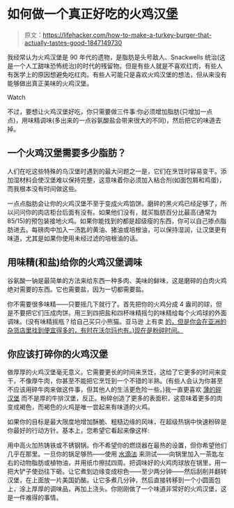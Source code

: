 # 如何做一个真正好吃的火鸡汉堡

> 原文：<https://lifehacker.com/how-to-make-a-turkey-burger-that-actually-tastes-good-1847149730>

我经常认为火鸡汉堡是 90 年代的遗物，是脂肪是头号敌人、Snackwells 统治(这是一个人工甜味恐怖统治)的时代的残留物。但是有些人就是不喜欢红肉，有些人有医学上的原因想避免吃红肉。有些人可能只是喜欢火鸡汉堡的想法，但从来没有能够做出真正美味的火鸡汉堡。

Watch

不过，要想让火鸡汉堡好吃，你只需要做三件事:你必须增加脂肪(只增加一点点)，用味精调味(多出来的一点谷氨酸盐会带来很大的不同)，然后把它的味道去掉。

## 一个火鸡汉堡需要多少脂肪？

人们在吃这些特殊的鸟汉堡时遇到的最大问题之一是，它们在烹饪时容易变干。添加湿材料会使汉堡难以保持完整，这意味着你必须加入粘合剂(如面包屑和鸡蛋)，而我根本没有时间做这些。

一点点脂肪会让你的火鸡汉堡不至于变成火鸡馅饼。磨碎的黑火鸡已经足够了，所以问问你的肉店柜台后面有没有。如果他们没有，就买脂肪百分比最高(通常为 85/15)的预包装接地火鸡。如果你能找到的都是超级瘦的东西，你可以自己掺点脂肪进去。每磅肉中加入一汤匙的黄油、猪油或培根油，可以保持湿润，让汉堡更有味道，尤其是如果你使用未经过滤的培根油的话。

## 用味精(和盐)给你的火鸡汉堡调味

谷氨酸一钠是最简单的方法来给东西一种多肉、美味的鲜味，这是磨碎的白肉火鸡绝对需要的东西。它也需要盐，因为一切都需要盐。

你不需要很多味精——只要摇几下就行了。首先把你的火鸡分成 4 盎司的球，但是不要把它们压成肉饼。用三到四把盐和四杯味精摇匀的味精给每个火鸡球的外面调味。(没有味精摇瓶？给自己买只小熊猫。亚马逊 上有卖 [的，但是你会在亚洲的杂货店里找到便宜得多的，有时在沃尔玛也有。)现在是粉碎时间。](https://www.amazon.com/Ajinomoto-Ajipanda-bottle-70g/dp/B014Y85TYA?asc_campaign=InlineText&asc_refurl=https://lifehacker.com/how-to-make-a-turkey-burger-that-actually-tastes-good-1847149730&asc_source=&tag=kinjalifehackerlink-20)

## 你应该打碎你的火鸡汉堡

做厚厚的火鸡汉堡毫无意义。它需要更长的时间来烹饪，这给了它更多的时间来变干，不像厚牛肉，你甚至不能把它烹饪到一个不错的半熟。(有些人会认为你甚至不应该用碎牛肉来做这件事，但其他人的生活更危险一些。)我一直更喜欢 [薄的碎汉堡](https://lifehacker.com/thin-burgers-are-better-than-thick-ones-1827807997) 而不是厚的牛排汉堡，反正。粉碎创造了更多的表面积，这意味着更多的肉变成褐色，而褐色的火鸡是唯一尝起来有味道的火鸡。

如果你的目标是最大限度地增加酥脆、粗糙边缘的风味，在超级热锅中快速粉碎是你最好的行动方针。基本上，您希望它看起来像这样:

用中高火加热铸铁或不锈钢锅。你不希望你的燃烧器在最热的设置，但你希望他们几乎在那里。一旦你的锅足够热——使用 [水滴法](https://lifehacker.com/how-to-tell-if-your-stainless-steel-pan-is-hot-enough-w-1835458729) 来测试——向锅里加入一茶匙左右的动物脂肪或植物油，并用纸巾擦拭四周。把调味好的火鸡肉球放在锅里，用一把大铲子使劲往下砸。让它煮到边缘变成棕色——至少两分钟——然后刮削并翻转汉堡，在上面放一片美国奶酪。让它多煮几分钟，然后直接转移到一个小圆面包上，涂上厚厚的调味品，再加上浇头。你刚刚做了一个味道非常好的火鸡汉堡，这是一件难得的事情。